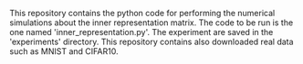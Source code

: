 This repository contains the python code for performing the numerical simulations about the inner representation matrix.
The code to be run is the one named 'inner_representation.py'. The experiment are saved in the 'experiments' directory.
This repository contains also downloaded real data such as MNIST and CIFAR10.
